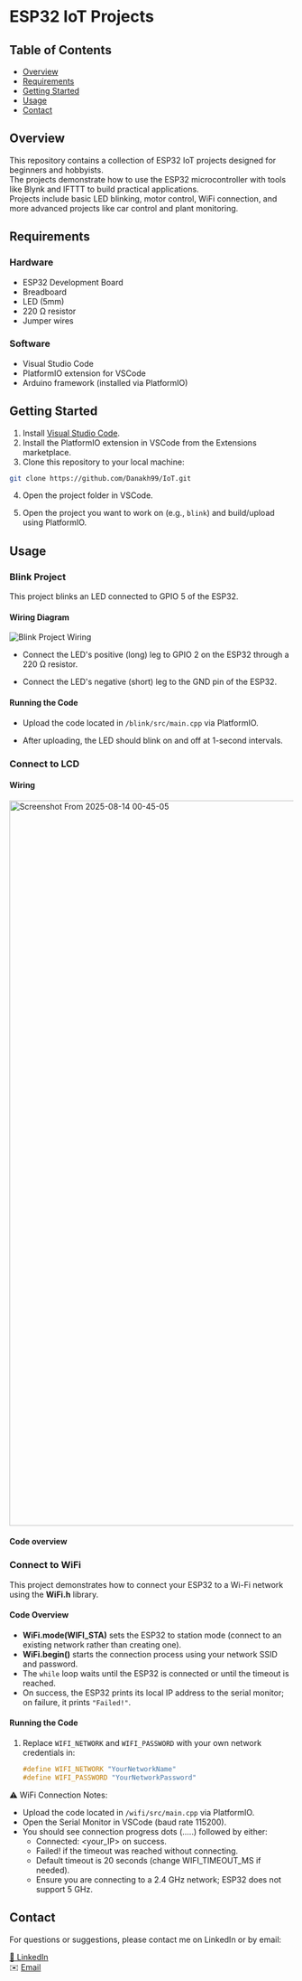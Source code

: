 # ESP32 IoT Projects

## Table of Contents
- [Overview](#overview)
- [Requirements](#requirements)
- [Getting Started](#getting-started)
- [Usage](#usage)
- [Contact](#contact)

## Overview
This repository contains a collection of ESP32 IoT projects designed for beginners and hobbyists.  
The projects demonstrate how to use the ESP32 microcontroller with tools like Blynk and IFTTT to build practical applications.  
Projects include basic LED blinking, motor control, WiFi connection, and more advanced projects like car control and plant monitoring.

## Requirements

### Hardware
- ESP32 Development Board  
- Breadboard  
- LED (5mm)  
- 220 Ω resistor  
- Jumper wires  

### Software
- Visual Studio Code  
- PlatformIO extension for VSCode  
- Arduino framework (installed via PlatformIO)  

## Getting Started

1. Install [Visual Studio Code](https://code.visualstudio.com/).  
2. Install the PlatformIO extension in VSCode from the Extensions marketplace.  
3. Clone this repository to your local machine:  
```bash
git clone https://github.com/Danakh99/IoT.git
```
4. Open the project folder in VSCode.

5. Open the project you want to work on (e.g., `blink`) and build/upload using PlatformIO.

## Usage

### Blink Project

This project blinks an LED connected to GPIO 5 of the ESP32.

#### Wiring Diagram

![Blink Project Wiring](https://github.com/user-attachments/assets/1304b146-fe7c-4843-9cdf-33bb722adcd7)

- Connect the LED's positive (long) leg to GPIO 2 on the ESP32 through a 220 Ω resistor.

- Connect the LED's negative (short) leg to the GND pin of the ESP32.

#### Running the Code

- Upload the code located in `/blink/src/main.cpp` via PlatformIO.

- After uploading, the LED should blink on and off at 1-second intervals.

### Connect to LCD
#### Wiring
<img width="2451" height="1284" alt="Screenshot From 2025-08-14 00-45-05" src="https://github.com/user-attachments/assets/7b19032d-3541-4578-b596-106ebcb4efe0" />

#### Code overview








### Connect to WiFi

This project demonstrates how to connect your ESP32 to a Wi-Fi network using the **WiFi.h** library.

#### Code Overview

- **WiFi.mode(WIFI_STA)** sets the ESP32 to station mode (connect to an existing network rather than creating one).
- **WiFi.begin()** starts the connection process using your network SSID and password.
- The `while` loop waits until the ESP32 is connected or until the timeout is reached.
- On success, the ESP32 prints its local IP address to the serial monitor; on failure, it prints `"Failed!"`.

#### Running the Code

1. Replace `WIFI_NETWORK` and `WIFI_PASSWORD` with your own network credentials in:
   ```cpp
   #define WIFI_NETWORK "YourNetworkName"
   #define WIFI_PASSWORD "YourNetworkPassword"
   ```

⚠️ WiFi Connection Notes:

- Upload the code located in `/wifi/src/main.cpp` via PlatformIO.
- Open the Serial Monitor in VSCode (baud rate 115200).
- You should see connection progress dots (.....) followed by either:
    - Connected: <your_IP> on success.
    - Failed! if the timeout was reached without connecting.
    - Default timeout is 20 seconds (change WIFI_TIMEOUT_MS if needed).
    - Ensure you are connecting to a 2.4 GHz network; ESP32 does not support 5 GHz.



## Contact

For questions or suggestions, please contact me on LinkedIn or by email:

[🔗 LinkedIn](https://www.linkedin.com/in/dana-alkhatib99/)  
✉️ [Email](mailto:alkhatib.dana99@gmail.com)

